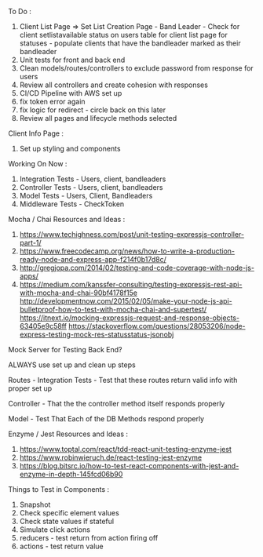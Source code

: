 To Do :
1) Client List Page => Set List Creation Page - Band Leader - Check for client setlistavailable status on users table for client list page for statuses - populate clients that have the bandleader marked as their bandleader
2) Unit tests for front and back end
3) Clean models/routes/controllers to exclude password from response for users
4) Review all controllers and create cohesion with responses
5) CI/CD Pipeline with AWS set up
6) fix token error again
7) fix logic for redirect - circle back on this later
8) Review all pages and lifecycle methods selected

Client Info Page :
1) Set up styling and components

Working On Now : 
1) Integration Tests - Users, client, bandleaders
2) Controller Tests - Users, client, bandleaders
3) Model Tests - Users, Client, Bandleaders
4) Middleware Tests - CheckToken

Mocha / Chai Resources and Ideas :
1) https://www.techighness.com/post/unit-testing-expressjs-controller-part-1/
2) https://www.freecodecamp.org/news/how-to-write-a-production-ready-node-and-express-app-f214f0b17d8c/
3) http://gregjopa.com/2014/02/testing-and-code-coverage-with-node-js-apps/
4) https://medium.com/kanssfer-consulting/testing-expressjs-rest-api-with-mocha-and-chai-90bf4178f15e
http://developmentnow.com/2015/02/05/make-your-node-js-api-bulletproof-how-to-test-with-mocha-chai-and-supertest/
https://itnext.io/mocking-expressjs-request-and-response-objects-63405e9c58ff
https://stackoverflow.com/questions/28053206/node-express-testing-mock-res-statusstatus-jsonobj

Mock Server for Testing Back End?

ALWAYS use set up and clean up steps

Routes - Integration Tests - Test that these routes return valid info with proper set up

Controller - That the the controller method itself responds properly

Model - Test That Each of the DB Methods respond properly

Enzyme / Jest Resources and Ideas :
1) https://www.toptal.com/react/tdd-react-unit-testing-enzyme-jest
2) https://www.robinwieruch.de/react-testing-jest-enzyme
3) https://blog.bitsrc.io/how-to-test-react-components-with-jest-and-enzyme-in-depth-145fcd06b90

Things to Test in Components : 
1) Snapshot
2) Check specific element values
3) Check state values if stateful
4) Simulate click actions
5) reducers - test return from action firing off
6) actions - test return value